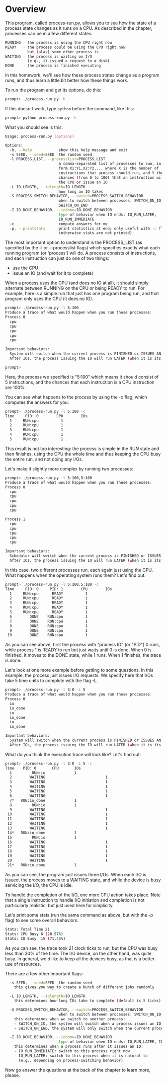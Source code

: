 # Overview

This program, called process-run.py, allows you to see how the state of a
process state changes as it runs on a CPU. As described in the chapter, 
processes can be in a few different states:

```sh
RUNNING - the process is using the CPU right now
READY   - the process could be using the CPU right now
          but (alas) some other process is
WAITING - the process is waiting on I/O
          (e.g., it issued a request to a disk)
DONE    - the process is finished executing
```

In this homework, we'll see how these process states change as a program
runs, and thus learn a little bit better how these things work.

To run the program and get its options, do this:

```sh
prompt> ./process-run.py -h
```

If this doesn't work, type `python` before the command, like this:

```sh
prompt> python process-run.py -h
```

What you should see is this:

```sh
Usage: process-run.py [options]

Options:
  -h, --help            show this help message and exit
  -s SEED, --seed=SEED  the random seed
  -l PROCESS_LIST, --processlist=PROCESS_LIST
                        a comma-separated list of processes to run, in the
                        form X1:Y1,X2:Y2,... where X is the number of
                        instructions that process should run, and Y the
                        chances (from 0 to 100) that an instruction will use
                        the CPU or issue an IO
  -L IO_LENGTH, --iolength=IO_LENGTH
                        how long an IO takes
  -S PROCESS_SWITCH_BEHAVIOR, --switch=PROCESS_SWITCH_BEHAVIOR
                        when to switch between processes: SWITCH_ON_IO,
                        SWITCH_ON_END
  -I IO_DONE_BEHAVIOR, --iodone=IO_DONE_BEHAVIOR
                        type of behavior when IO ends: IO_RUN_LATER,
                        IO_RUN_IMMEDIATE
  -c                    compute answers for me
  -p, --printstats      print statistics at end; only useful with -c flag
                        (otherwise stats are not printed)
```

The most important option to understand is the PROCESS_LIST (as specified by
the -l or --processlist flags) which specifies exactly what each running
program (or 'process') will do. A process consists of instructions, and each
instruction can just do one of two things: 
- use the CPU 
- issue an IO (and wait for it to complete)

When a process uses the CPU (and does no IO at all), it should simply
alternate between RUNNING on the CPU or being READY to run. For example, here
is a simple run that just has one program being run, and that program only
uses the CPU (it does no IO).

```sh
prompt> ./process-run.py -l 5:100 
Produce a trace of what would happen when you run these processes:
Process 0
  cpu
  cpu
  cpu
  cpu
  cpu

Important behaviors:
  System will switch when the current process is FINISHED or ISSUES AN IO
  After IOs, the process issuing the IO will run LATER (when it is its turn)

prompt> 
```

Here, the process we specified is "5:100" which means it should consist of 5
instructions, and the chances that each instruction is a CPU instruction are
100%. 

You can see what happens to the process by using the -c flag, which computes the
answers for you:

```sh
prompt> ./process-run.py -l 5:100 -c
Time     PID: 0        CPU        IOs
  1     RUN:cpu          1
  2     RUN:cpu          1
  3     RUN:cpu          1
  4     RUN:cpu          1
  5     RUN:cpu          1
```

This result is not too interesting: the process is simple in the RUN state and
then finishes, using the CPU the whole time and thus keeping the CPU busy the
entire run, and not doing any I/Os.

Let's make it slightly more complex by running two processes:

```sh
prompt> ./process-run.py -l 5:100,5:100
Produce a trace of what would happen when you run these processes:
Process 0
  cpu
  cpu
  cpu
  cpu
  cpu

Process 1
  cpu
  cpu
  cpu
  cpu
  cpu

Important behaviors:
  Scheduler will switch when the current process is FINISHED or ISSUES AN IO
  After IOs, the process issuing the IO will run LATER (when it is its turn)
```

In this case, two different processes run, each again just using the CPU. What
happens when the operating system runs them? Let's find out:

```sh
prompt> ./process-run.py -l 5:100,5:100 -c
Time     PID: 0     PID: 1        CPU        IOs
  1     RUN:cpu      READY          1
  2     RUN:cpu      READY          1
  3     RUN:cpu      READY          1
  4     RUN:cpu      READY          1
  5     RUN:cpu      READY          1
  6        DONE    RUN:cpu          1
  7        DONE    RUN:cpu          1
  8        DONE    RUN:cpu          1
  9        DONE    RUN:cpu          1
 10        DONE    RUN:cpu          1
```

As you can see above, first the process with "process ID" (or "PID") 0 runs,
while process 1 is READY to run but just waits until 0 is done. When 0 is
finished, it moves to the DONE state, while 1 runs. When 1 finishes, the trace
is done.

Let's look at one more example before getting to some questions. In this
example, the process just issues I/O requests. We specify here that I/Os take 5
time units to complete with the flag -L.

```sh
prompt> ./process-run.py -l 3:0 -L 5
Produce a trace of what would happen when you run these processes:
Process 0
  io
  io_done
  io
  io_done
  io
  io_done

Important behaviors:
  System will switch when the current process is FINISHED or ISSUES AN IO
  After IOs, the process issuing the IO will run LATER (when it is its turn)
```

What do you think the execution trace will look like? Let's find out:

```sh
prompt> ./process-run.py -l 3:0 -L 5 -c
Time    PID: 0       CPU       IOs
  1         RUN:io             1
  2        WAITING                           1
  3        WAITING                           1
  4        WAITING                           1
  5        WAITING                           1
  6        WAITING                           1
  7*   RUN:io_done             1
  8         RUN:io             1
  9        WAITING                           1
 10        WAITING                           1
 11        WAITING                           1
 12        WAITING                           1
 13        WAITING                           1
 14*   RUN:io_done             1
 15         RUN:io             1
 16        WAITING                           1
 17        WAITING                           1
 18        WAITING                           1
 19        WAITING                           1
 20        WAITING                           1
 21*   RUN:io_done             1
```

As you can see, the program just issues three I/Os. When each I/O is issued,
the process moves to a WAITING state, and while the device is busy servicing
the I/O, the CPU is idle.

To handle the completion of the I/O, one more CPU action takes place. Note
that a single instruction to handle I/O initiation and completion is not
particularly realistic, but just used here for simplicity.

Let's print some stats (run the same command as above, but with the -p flag)
to see some overall behaviors: 

```sh
Stats: Total Time 21
Stats: CPU Busy 6 (28.57%)
Stats: IO Busy  15 (71.43%)
```

As you can see, the trace took 21 clock ticks to run, but the CPU was
busy less than 30% of the time. The I/O device, on the other hand, was
quite busy. In general, we'd like to keep all the devices busy, as
that is a better use of resources.

There are a few other important flags:
```sh
  -s SEED, --seed=SEED  the random seed  
    this gives you way to create a bunch of different jobs randomly

  -L IO_LENGTH, --iolength=IO_LENGTH
    this determines how long IOs take to complete (default is 5 ticks)

  -S PROCESS_SWITCH_BEHAVIOR, --switch=PROCESS_SWITCH_BEHAVIOR
                        when to switch between processes: SWITCH_ON_IO, SWITCH_ON_END
    this determines when we switch to another process:
    - SWITCH_ON_IO, the system will switch when a process issues an IO
    - SWITCH_ON_END, the system will only switch when the current process is done 

  -I IO_DONE_BEHAVIOR, --iodone=IO_DONE_BEHAVIOR
                        type of behavior when IO ends: IO_RUN_LATER, IO_RUN_IMMEDIATE
    this determines when a process runs after it issues an IO:
    - IO_RUN_IMMEDIATE: switch to this process right now
    - IO_RUN_LATER: switch to this process when it is natural to 
      (e.g., depending on process-switching behavior)
```

Now go answer the questions at the back of the chapter to learn more, please.




